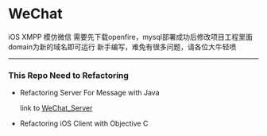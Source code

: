 # WeChat
iOS XMPP 模仿微信
需要先下载openfire，mysql部署成功后修改项目工程里面domain为新的域名即可运行
新手编写，难免有很多问题，请各位大牛轻喷

---
### This Repo Need to Refactoring

- Refactoring Server For Message with Java

  link to [WeChat_Server](https://github.com/Muzry/WeChat_Server)

- Refactoring iOS Client with Objective C

